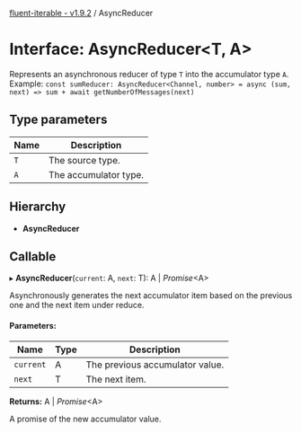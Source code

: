 [fluent-iterable - v1.9.2](../README.md) / AsyncReducer

# Interface: AsyncReducer<T, A\>

Represents an asynchronous reducer of type `T` into the accumulator type `A`.<br>
  Example: `const sumReducer: AsyncReducer<Channel, number> = async (sum, next) => sum + await getNumberOfMessages(next)`

## Type parameters

Name | Description |
------ | ------ |
`T` | The source type.   |
`A` | The accumulator type.    |

## Hierarchy

* **AsyncReducer**

## Callable

▸ **AsyncReducer**(`current`: A, `next`: T): A \| *Promise*<A\>

Asynchronously generates the next accumulator item based on the previous one and the next item under reduce.

#### Parameters:

Name | Type | Description |
------ | ------ | ------ |
`current` | A | The previous accumulator value.   |
`next` | T | The next item.   |

**Returns:** A \| *Promise*<A\>

A promise of the new accumulator value.
